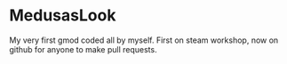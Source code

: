 # MedusasLook
My very first gmod coded all by myself. First on steam workshop, now on github for anyone to make pull requests.
